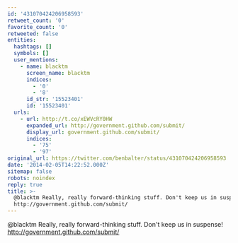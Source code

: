 ```yaml
---
id: '431070424206958593'
retweet_count: '0'
favorite_count: '0'
retweeted: false
entities:
  hashtags: []
  symbols: []
  user_mentions:
    - name: blacktm
      screen_name: blacktm
      indices:
        - '0'
        - '8'
      id_str: '15523401'
      id: '15523401'
  urls:
    - url: http://t.co/xEWVcRY0HW
      expanded_url: http://government.github.com/submit/
      display_url: government.github.com/submit/
      indices:
        - '75'
        - '97'
original_url: https://twitter.com/benbalter/status/431070424206958593
date: '2014-02-05T14:22:52.000Z'
sitemap: false
robots: noindex
reply: true
title: >-
  @blacktm Really, really forward-thinking stuff. Don't keep us in suspense!
  http://government.github.com/submit/
---
```


@blacktm Really, really forward-thinking stuff. Don't keep us in suspense! http://government.github.com/submit/